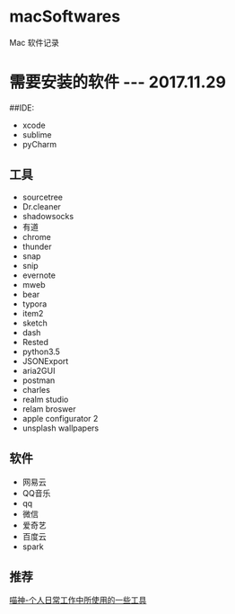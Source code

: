 # macSoftwares
 Mac 软件记录

# 需要安装的软件 --- 2017.11.29

##IDE: 
* xcode
* sublime
* pyCharm

## 工具
* sourcetree
* Dr.cleaner
* shadowsocks
* 有道
* chrome  
* thunder   
* snap   
* snip
* evernote  
* mweb 
* bear
* typora  
* item2
* sketch
* dash
* Rested
* python3.5
* JSONExport
* aria2GUI
* postman
* charles
* realm studio
* relam broswer
* apple configurator 2
* unsplash wallpapers


## 软件
* 网易云 
* QQ音乐
* qq          
* 微信        
* 爱奇艺
* 百度云
* spark

## 推荐
[喵神-个人日常工作中所使用的一些工具](https://xiaozhuanlan.com/topic/7021963485)


